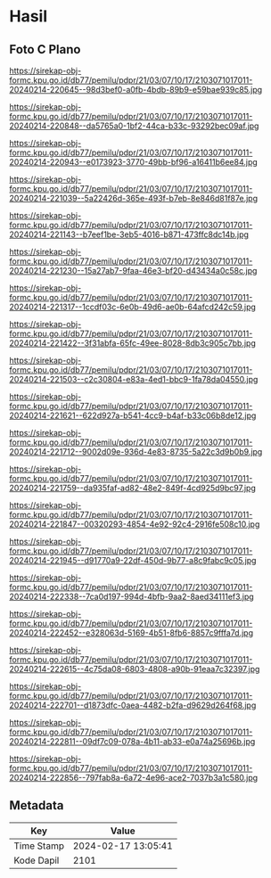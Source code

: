 # Hasil

## Foto C Plano

https://sirekap-obj-formc.kpu.go.id/db77/pemilu/pdpr/21/03/07/10/17/2103071017011-20240214-220645--98d3bef0-a0fb-4bdb-89b9-e59bae939c85.jpg

https://sirekap-obj-formc.kpu.go.id/db77/pemilu/pdpr/21/03/07/10/17/2103071017011-20240214-220848--da5765a0-1bf2-44ca-b33c-93292bec09af.jpg

https://sirekap-obj-formc.kpu.go.id/db77/pemilu/pdpr/21/03/07/10/17/2103071017011-20240214-220943--e0173923-3770-49bb-bf96-a16411b6ee84.jpg

https://sirekap-obj-formc.kpu.go.id/db77/pemilu/pdpr/21/03/07/10/17/2103071017011-20240214-221039--5a22426d-365e-493f-b7eb-8e846d81f87e.jpg

https://sirekap-obj-formc.kpu.go.id/db77/pemilu/pdpr/21/03/07/10/17/2103071017011-20240214-221143--b7eef1be-3eb5-4016-b871-473ffc8dc14b.jpg

https://sirekap-obj-formc.kpu.go.id/db77/pemilu/pdpr/21/03/07/10/17/2103071017011-20240214-221230--15a27ab7-9faa-46e3-bf20-d43434a0c58c.jpg

https://sirekap-obj-formc.kpu.go.id/db77/pemilu/pdpr/21/03/07/10/17/2103071017011-20240214-221317--1ccdf03c-6e0b-49d6-ae0b-64afcd242c59.jpg

https://sirekap-obj-formc.kpu.go.id/db77/pemilu/pdpr/21/03/07/10/17/2103071017011-20240214-221422--3f31abfa-65fc-49ee-8028-8db3c905c7bb.jpg

https://sirekap-obj-formc.kpu.go.id/db77/pemilu/pdpr/21/03/07/10/17/2103071017011-20240214-221503--c2c30804-e83a-4ed1-bbc9-1fa78da04550.jpg

https://sirekap-obj-formc.kpu.go.id/db77/pemilu/pdpr/21/03/07/10/17/2103071017011-20240214-221621--622d927a-b541-4cc9-b4af-b33c06b8de12.jpg

https://sirekap-obj-formc.kpu.go.id/db77/pemilu/pdpr/21/03/07/10/17/2103071017011-20240214-221712--9002d09e-936d-4e83-8735-5a22c3d9b0b9.jpg

https://sirekap-obj-formc.kpu.go.id/db77/pemilu/pdpr/21/03/07/10/17/2103071017011-20240214-221759--da935faf-ad82-48e2-849f-4cd925d9bc97.jpg

https://sirekap-obj-formc.kpu.go.id/db77/pemilu/pdpr/21/03/07/10/17/2103071017011-20240214-221847--00320293-4854-4e92-92c4-2916fe508c10.jpg

https://sirekap-obj-formc.kpu.go.id/db77/pemilu/pdpr/21/03/07/10/17/2103071017011-20240214-221945--d91770a9-22df-450d-9b77-a8c9fabc9c05.jpg

https://sirekap-obj-formc.kpu.go.id/db77/pemilu/pdpr/21/03/07/10/17/2103071017011-20240214-222338--7ca0d197-994d-4bfb-9aa2-8aed34111ef3.jpg

https://sirekap-obj-formc.kpu.go.id/db77/pemilu/pdpr/21/03/07/10/17/2103071017011-20240214-222452--e328063d-5169-4b51-8fb6-8857c9fffa7d.jpg

https://sirekap-obj-formc.kpu.go.id/db77/pemilu/pdpr/21/03/07/10/17/2103071017011-20240214-222615--4c75da08-6803-4808-a90b-91eaa7c32397.jpg

https://sirekap-obj-formc.kpu.go.id/db77/pemilu/pdpr/21/03/07/10/17/2103071017011-20240214-222701--d1873dfc-0aea-4482-b2fa-d9629d264f68.jpg

https://sirekap-obj-formc.kpu.go.id/db77/pemilu/pdpr/21/03/07/10/17/2103071017011-20240214-222811--09df7c09-078a-4b11-ab33-e0a74a25696b.jpg

https://sirekap-obj-formc.kpu.go.id/db77/pemilu/pdpr/21/03/07/10/17/2103071017011-20240214-222856--797fab8a-6a72-4e96-ace2-7037b3a1c580.jpg


## Metadata

| Key        | Value               |
| ---------- | ------------------- |
| Time Stamp | 2024-02-17 13:05:41 |
| Kode Dapil | 2101                |



